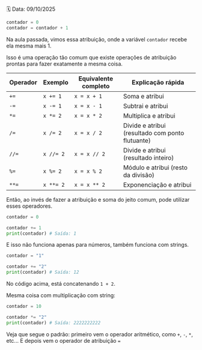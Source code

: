 🗓️ Data: 09/10/2025

```python
contador = 0
contador = contador + 1
```

Na aula passada, vimos essa atribuição, onde a variável `contador` recebe ela mesma mais 1.

Isso é uma operação tão comum que existe operações de atribuição prontas para fazer exatamente a mesma coisa.

| Operador | Exemplo   | Equivalente completo | Explicação rápida                                |
| -------- | --------- | -------------------- | ------------------------------------------------ |
| `+=`     | `x += 1`  | `x = x + 1`          | Soma e atribui                                   |
| `-=`     | `x -= 1`  | `x = x - 1`          | Subtrai e atribui                                |
| `*=`     | `x *= 2`  | `x = x * 2`          | Multiplica e atribui                             |
| `/=`     | `x /= 2`  | `x = x / 2`          | Divide e atribui (resultado com ponto flutuante) |
| `//=`    | `x //= 2` | `x = x // 2`         | Divide e atribui (resultado inteiro)             |
| `%=`     | `x %= 2`  | `x = x % 2`          | Módulo e atribui (resto da divisão)              |
| `**=`    | `x **= 2` | `x = x ** 2`         | Exponenciação e atribui                          |

Então, ao invés de fazer a atribuição e soma do jeito comum, pode utilizar esses operadores.

```python
contador = 0

contador += 1
print(contador) # Saída: 1
```

E isso não funciona apenas para números, também funciona com strings.

```python
contador = "1"

contador += "2"
print(contador) # Saída: 12
```

No código acima, está concatenando `1 + 2`.

Mesma coisa com multiplicação com string:

```python
contador = 10

contador *= "2"
print(contador) # Saída: 2222222222
```

Veja que segue o padrão: primeiro vem o operador aritmético, como `+`, `-`, `*`, etc... E depois vem o operador de atribuição `=`
